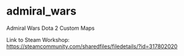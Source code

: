# admiral_wars
Admiral Wars Dota 2 Custom Maps

Link to Steam Workshop:
https://steamcommunity.com/sharedfiles/filedetails/?id=317802020
